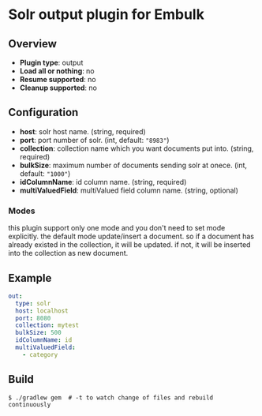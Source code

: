 # Solr output plugin for Embulk

## Overview

* **Plugin type**: output
* **Load all or nothing**: no
* **Resume supported**: no
* **Cleanup supported**: no

## Configuration

- **host**: solr host name. (string, required)
- **port**: port number of solr. (int, default: `"8983"`)
- **collection**: collection name which you want documents put into. (string, required)
- **bulkSize**: maximum number of documents sending solr at onece. (int, default: `"1000"`)
- **idColumnName**: id column name. (string, required)
- **multiValuedField**: multiValued field column name. (string, optional)

### Modes

this plugin support only one mode and you don't need to set mode explicitly.
the default mode update/insert a document. so if a document has already existed in the collection, it will be updated. if not, it will be inserted into the collection as new document.

## Example

```yaml
out:
  type: solr
  host: localhost
  port: 8080
  collection: mytest
  bulkSize: 500
  idColumnName: id
  multiValuedField:
    - category
```


## Build

```
$ ./gradlew gem  # -t to watch change of files and rebuild continuously
```

